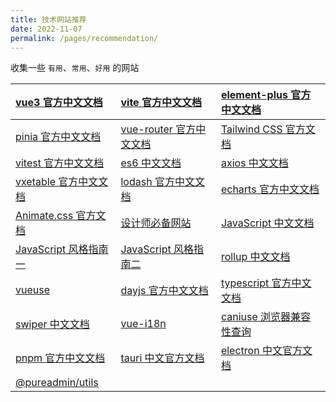 ```yaml
---
title: 技术网站推荐
date: 2022-11-07
permalink: /pages/recommendation/
---
```


收集一些 `有用`、`常用`、`好用` 的网站

| [vue3 官方中文文档](https://cn.vuejs.org/)                         | [vite 官方中文文档](https://cn.vitejs.dev/)                   | [element-plus 官方中文文档](https://element-plus.org/zh-CN/)                   |
| :----------------------------------------------------------------- | :------------------------------------------------------------ | :----------------------------------------------------------------------------- |
| [pinia 官方中文文档](https://pinia.vuejs.org/zh/index.html)        | [vue-router 官方中文文档](https://router.vuejs.org/zh/)       | [Tailwind CSS 官方文档](https://tailwindcss.com/docs/installation)             |
| [vitest 官方中文文档](https://cn.vitest.dev/)                      | [es6 中文文档](https://es6.ruanyifeng.com/#docs/proxy)        | [axios 中文文档](https://www.axios-http.cn/)                                   |
| [vxetable 官方中文文档](https://vxetable.cn/#/table/start/install) | [lodash 官方中文文档](https://www.lodashjs.com/)              | [echarts 官方中文文档](https://echarts.apache.org/zh/index.html)               |
| [Animate.css 官方文档](https://animate.style/)                     | [设计师必备网站](https://www.meigong8.com/)                   | [JavaScript 中文文档](https://developer.mozilla.org/zh-CN/docs/Web/JavaScript) |
| [JavaScript 风格指南一](https://github.com/airbnb/javascript)      | [JavaScript 风格指南二](https://github.com/airbnb/javascript) | [rollup 中文文档](https://www.rollupjs.com/)                                   |
| [vueuse](https://vueuse.org/)                                      | [dayjs 官方中文文档](https://dayjs.gitee.io/zh-CN/)           | [typescript 官方中文文档](https://www.tslang.cn/docs/home.html)                |
| [swiper 中文文档](https://www.swiper.com.cn/)                      | [vue-i18n](https://vue-i18n.intlify.dev/)                     | [caniuse 浏览器兼容性查询](https://caniuse.com/)                               |
| [pnpm 官方中文文档](https://pnpm.io/zh/)                           | [tauri 中文官方文档](https://tauri.app/zh/)                   | [electron 中文官方文档](https://www.electronjs.org/zh/docs/latest)             |
| [@pureadmin/utils](https://pure-admin-utils.netlify.app/)          |                                                               |                                                                                |

